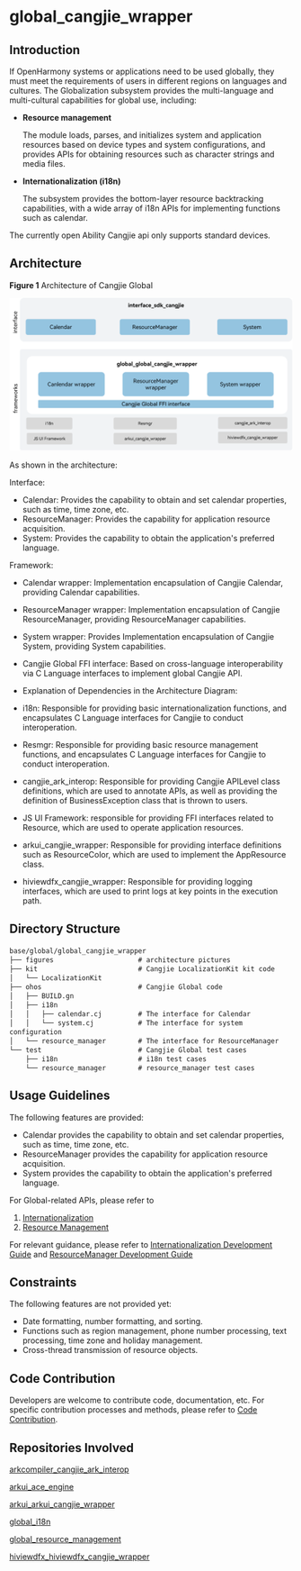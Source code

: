# global_cangjie_wrapper

## Introduction

If OpenHarmony systems or applications need to be used globally, they must meet the requirements of users in different regions on languages and cultures. The Globalization subsystem provides the multi-language and multi-cultural capabilities for global use, including:

-   **Resource management**

    The module loads, parses, and initializes system and application resources based on device types and system configurations, and provides APIs for obtaining resources such as character strings and media files.

-   **Internationalization (i18n)**

    The subsystem provides the bottom-layer resource backtracking capabilities, with a wide array of i18n APIs for implementing functions such as calendar.

The currently open Ability Cangjie api only supports standard devices.

## Architecture

**Figure 1** Architecture of Cangjie Global

![Architecture of Cangjie Global](figures/global_cangjie_wrapper_architecture_en.png)

As shown in the architecture:

Interface:

- Calendar: Provides the capability to obtain and set calendar properties, such as time, time zone, etc.
- ResourceManager: Provides the capability for application resource acquisition.
- System: Provides the capability to obtain the application's preferred language.

Framework:

- Calendar wrapper: Implementation encapsulation of Cangjie Calendar, providing Calendar capabilities.
- ResourceManager wrapper: Implementation encapsulation of Cangjie ResourceManager, providing ResourceManager capabilities.
- System wrapper: Provides Implementation encapsulation of Cangjie System, providing System capabilities.
- Cangjie Global FFI interface: Based on cross-language interoperability via C Language interfaces to implement global Cangjie API.

- Explanation of Dependencies in the Architecture Diagram:

- i18n: Responsible for providing basic internationalization functions, and encapsulates C Language interfaces for Cangjie to conduct interoperation.
- Resmgr: Responsible for providing basic resource management functions, and encapsulates C Language interfaces for Cangjie to conduct interoperation.
- cangjie_ark_interop: Responsible for providing Cangjie APILevel class definitions, which are used to annotate APIs, as well as providing the definition of BusinessException class that is thrown to users.
- JS UI Framework: responsible for providing FFI interfaces related to Resource, which are used to operate application resources.
- arkui_cangjie_wrapper: Responsible for providing interface definitions such as ResourceColor, which are used to implement the AppResource class.
- hiviewdfx_cangjie_wrapper: Responsible for providing logging interfaces, which are used to print logs at key points in the execution path.

## Directory Structure

```
base/global/global_cangjie_wrapper
├── figures                     # architecture pictures
├── kit                         # Cangjie LocalizationKit kit code
│   └── LocalizationKit
├── ohos                        # Cangjie Global code
│   ├── BUILD.gn
│   ├── i18n
│   │   ├── calendar.cj         # The interface for Calendar
│   │   └── system.cj           # The interface for system configuration
│   └── resource_manager        # The interface for ResourceManager
└── test                        # Cangjie Global test cases
    ├── i18n                    # i18n test cases
    └── resource_manager        # resource_manager test cases
```

## Usage Guidelines

The following features are provided:

- Calendar provides the capability to obtain and set calendar properties, such as time, time zone, etc.
- ResourceManager provides the capability for application resource acquisition.
- System provides the capability to obtain the application's preferred language.

For Global-related APIs, please refer to
1. [Internationalization](https://gitcode.com/openharmony-sig/arkcompiler_cangjie_ark_interop/blob/master/doc/API_Reference/source_en/apis/LocalizationKit/cj-apis-i18n.md)
2. [Resource Management](https://gitcode.com/openharmony-sig/arkcompiler_cangjie_ark_interop/blob/master/doc/API_Reference/source_en/apis/LocalizationKit/cj-apis-resource_manager.md)

For relevant guidance, please refer to [Internationalization Development Guide](https://gitcode.com/openharmony-sig/arkcompiler_cangjie_ark_interop/tree/master/doc/Dev_Guide/source_en/internationalization) and [ResourceManager Development Guide](https://gitcode.com/openharmony-sig/arkcompiler_cangjie_ark_interop/blob/master/doc/Dev_Guide/source_zh_cn/resource-manager/cj-resource-manager.md)

## Constraints

The following features are not provided yet:

- Date formatting, number formatting, and sorting.
- Functions such as region management, phone number processing, text processing, time zone and holiday management.
- Cross-thread transmission of resource objects.

## Code Contribution

Developers are welcome to contribute code, documentation, etc. For specific contribution processes and methods, please refer to [Code Contribution](https://gitcode.com/openharmony/docs/blob/master/en/contribute/code-contribution.md).

## Repositories Involved

[arkcompiler_cangjie_ark_interop](https://gitcode.com/openharmony-sig/arkcompiler_cangjie_ark_interop)

[arkui_ace_engine](https://gitcode.com/openharmony/arkui_ace_engine)

[arkui_arkui_cangjie_wrapper](https://gitcode.com/openharmony-sig/arkui_arkui_cangjie_wrapper)

[global_i18n](https://gitcode.com/openharmony/global_i18n)

[global_resource_management](https://gitcode.com/openharmony/global_resource_management)

[hiviewdfx_hiviewdfx_cangjie_wrapper](https://gitcode.com/openharmony-sig/hiviewdfx_hiviewdfx_cangjie_wrapper)
